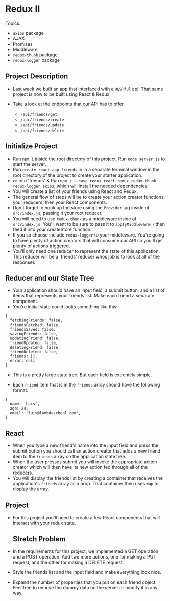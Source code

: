 # Redux II

Topics:

* `axios` package
* AJAX
* Promises
* Middleware
* `redux-thunk` package
* `redux-logger` package

## Project Description

* Last week we built an app that interfaced with a `RESTful` api. That same project is now to be built using React & Redux.
* Take a look at the endpoints that our API has to offer.

  * `/api/friends/get`
  * `/api/friends/create`
  * `/api/friends/update`
  * `/api/friends/delete`

## Initialize Project

* Run `npm i` inside the root directory of this project. Run `node server.js` to start the server.
* Run `create-react-app friends` in in a separate terminal window in the root directory of the project to create your starter application.
* `cd` into 'friends' & Run `npm i --save redux react-redux redux-thunk redux-logger axios`, which will install the needed dependencies.
* You will create a list of your friends using React and Redux.
* The general flow of steps will be to create your action creator functions, your reducers, then your React components.
* Don't forget to hook up the store using the `Provider` tag inside of `src/index.js`, passing it your root reducer.
* You will need to use `redux-thunk` as a middleware inside of `src/index.js`. You'll want to be sure to pass it to `applyMiddleware()` then feed it into your createStore function.
* If you so choose include `redux-logger` to your middleware. You're going to have plenty of action creators that will consume our API so you'll get plenty of actions triggered.
* You'll only need one reducer to represent the state of this application. This reducer will be a 'friends' reducer whos job is to look at all of the responses

## Reducer and our State Tree

* Your application should have an input field, a submit button, and a list of items that represents your friends list. Make each friend a separate component.
* You're initial state could looks something like this:

```
{
  fetchingFriends: false,
  friendsFetched: false,
  friendsSaved: false,
  savingFriends: false,
  updatingFriend: false,
  friendUpdated: false,
  deletingFriend: false,
  friendDeleted: false,
  friends: [],
  error: null
}
```

* This is a pretty large state tree. But each field is extremely simple.

* Each `friend` item that is in the `friends` array should have the following format:

```
{
  name: 'Luis',
  age: 24,
  email: 'luis@lambdaschool.com',
}
```

## React

* When you type a new friend's name into the input field and press the submit button you should call an action creator that adds a new friend item to the `friends` array on the application state tree.
* When the user presses submit you will invoke the appropriate action creator which will then have its new action fed through all of the reducers.
* You will display the friends list by creating a container that receives the application's `friends` array as a prop. That container then uses `map` to display the array.

## Project

* For this project you'll need to create a few React components that will interact with your redux state.

  ## Stretch Problem

* In the requirements for this project, we implemented a GET operation and a POST operation. Add two more actions, one for making a PUT request, and the other for making a DELETE request.
* Style the friends list and the input field and make everything look nice.
* Expand the number of properties that you put on each friend object. Feel free to remove the dummy data on the server or modify it in any way.
